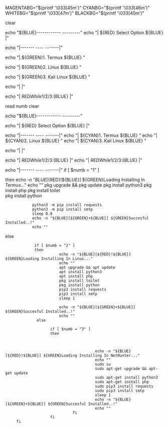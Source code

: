 MAGENTABG="$(printf '\033[45m')" CYANBG="$(printf '\033[46m')" WHITEBG="$(printf '\033[47m')" BLACKBG="$(printf '\033[40m')"

clear

echo "${BLUE}------------	 ---------"
echo "| ${RED} Select Option ${BLUE} 	|"

echo "|------- 	----	 -------|"

echo "| ${GREEN}1. Termux ${BLUE} "

echo "| ${GREEN}2. Linux ${BLUE} "

echo "| ${GREEN}3. Kali Linux ${BLUE} "


echo "|									  |"

echo "| ${RED}While 1/2/3:${BLUE} 		|"

read numb
clear


echo "${BLUE}------------	 ---------"

echo "| ${RED} Select Option ${BLUE}	 |"

echo "|------- 	----	 -------|"
echo "| ${CYAN}1. Termux ${BLUE} "
echo "| ${CYAN}2. Linux ${BLUE} "
echo "| ${CYAN}3. Kali Linux ${BLUE} "

echo "|										 |"

echo "| ${RED}While 1/2/3:${BLUE}		 |"
echo "| ${RED}While 1/2/3:${BLUE} 		|"

echo "|------- 	---- 	-------|"
if [ $numb = "1" ]

then
            	echo -n "${BLUE}[${RED}!${BLUE}] ${GREEN}Loading Installing In Termux..."
            	echo ""
            	pkg upgrade && pkg update
            	pkg install python3
            	pkg install php
            	pkg install toilet	
            	pkg install python
            	
            	python3 -m pip install requests
            	python3 -m pip install smtp
            	sleep 0.8
            	echo -n "${BLUE}[${GREEN}+${BLUE}] ${GREEN}Succesful Installed..!"
            	echo ""
            	
else

                 if [ $numb = "2" ]
                 then
                            echo -n "${BLUE}[${RED}!${BLUE}] ${GREEN}Loading Installing In Linux..."
                            echo ""
                            apt upgrade && apt update
                            apt install python3
                            apt install php
                            pkg install toilet	
                            pkg install python
                            pip3 install requests
                            pip3 install smtp
                            sleep 1
                            
	                    	echo -n "${BLUE}[${GREEN}+${BLUE}] ${GREEN}Succesful Installed..!"
	                    	echo ""
	              else
	                 		
	       				if [ $numb = "3" ]	
	       				then
	       				
	       				
	       				
											echo -n "${BLUE}[${RED}!${BLUE}] ${GREEN}Loading Installing In NetHunter..."
											echo ""
											sudo su
											sudo apt-get upgrade && apt-get update
         									sudo apt-get install python3
         									sudo apt-get install php
         									sudo pip3 install requests			
         									sudo pip3 install smtp
         									sleep 1
         									echo -n "${BLUE}[${GREEN}+${BLUE}] ${GREEN}Succesful Installed..!"
         									echo ""
         						  fi
         				fi
         fi

